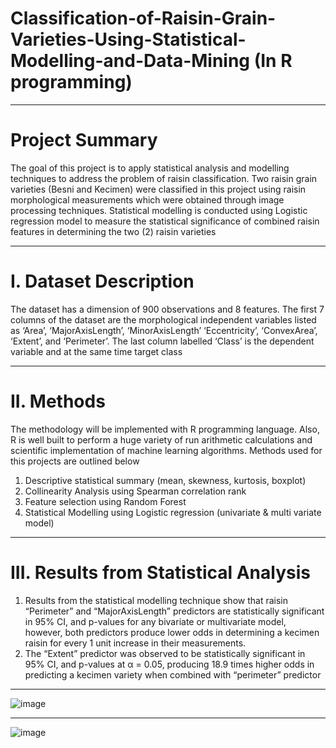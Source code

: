 # Classification-of-Raisin-Grain-Varieties-Using-Statistical-Modelling-and-Data-Mining (In R programming)
*************************
# Project Summary
The goal of this project is to apply statistical analysis and modelling techniques to address the problem of raisin classification. 
Two raisin grain varieties (Besni and Kecimen) were classified in this project using raisin morphological measurements which were obtained through 
image processing techniques. Statistical modelling is conducted using Logistic regression model to measure the statistical significance of combined raisin features in determining the two (2) raisin varieties

**************
# I. Dataset Description
The dataset has a dimension of 900 observations and 8 features. The first 7 columns of the dataset are the morphological independent variables listed as ‘Area’, ‘MajorAxisLength’, ‘MinorAxisLength’ ‘Eccentricity’, ‘ConvexArea’, ‘Extent’, and ‘Perimeter’. The last column labelled ‘Class’ is the dependent variable and at the same time target class

****************************

# II. Methods
The methodology will be implemented with R programming language. Also, R is well built to perform a huge variety of run arithmetic calculations and scientific implementation of machine learning algorithms. Methods used for this projects are outlined below
1.  Descriptive statistical summary (mean, skewness, kurtosis, boxplot)
2.  Collinearity Analysis using Spearman correlation rank
3.  Feature selection using Random Forest
4.  Statistical Modelling using Logistic regression (univariate & multi variate model)

***********************

# III. Results from Statistical Analysis 
1.  Results from the statistical modelling technique show that raisin “Perimeter” and “MajorAxisLength” predictors are statistically significant in 95% CI, and p-values for any bivariate or multivariate model, however, both predictors produce lower odds in determining a kecimen raisin for every 1 unit increase in their measurements. 
2.  The “Extent” predictor was observed to be statistically significant in 95% CI, and p-values at α = 0.05, producing 18.9 times higher odds in predicting a kecimen variety when combined with “perimeter” predictor
*************
![image](https://github.com/oawonuga92/Classification-of-Raisin-Grain-Varieties-Using-Statistical-Modelling-and-Data-Mining/assets/61459286/1d3634aa-981c-4b9d-9245-0dc51634265a)

***
![image](https://github.com/oawonuga92/Classification-of-Raisin-Grain-Varieties-Using-Statistical-Modelling-and-Data-Mining/assets/61459286/74a1fc8e-7376-43cd-b82e-ac951355ded7)





